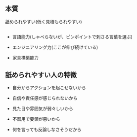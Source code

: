 



## 本質

舐められやすい(低く見積もられやすい)




## 

- 言語能力(しゃべらないが、ピンポイントで刺さる言葉を選ぶ)

- エンジニアリング力(ここが伸び続けている)

- 家具構築能力


## 舐められやすい人の特徴

- 自分からアクションを起こせないから

- 自信や責任感が感じられないから

- 見た目や雰囲気が弱々しいから

- 不器用で要領が悪いから

- 何を言っても反論しなさそうだから




